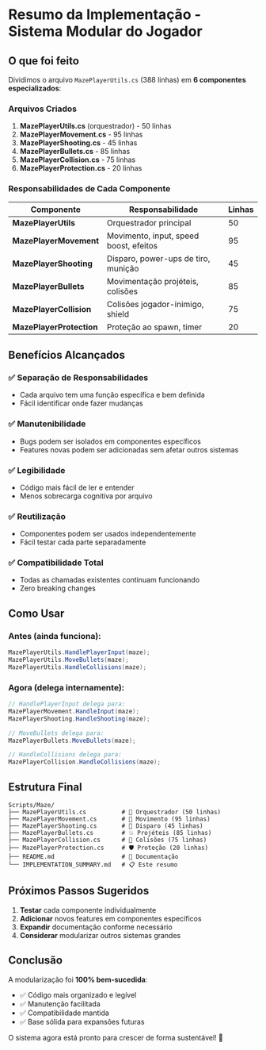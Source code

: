 # Resumo da Implementação - Sistema Modular do Jogador

## O que foi feito

Dividimos o arquivo `MazePlayerUtils.cs` (388 linhas) em **6 componentes especializados**:

### Arquivos Criados

1. **MazePlayerUtils.cs** (orquestrador) - 50 linhas
2. **MazePlayerMovement.cs** - 95 linhas
3. **MazePlayerShooting.cs** - 45 linhas  
4. **MazePlayerBullets.cs** - 85 linhas
5. **MazePlayerCollision.cs** - 75 linhas
6. **MazePlayerProtection.cs** - 20 linhas

### Responsabilidades de Cada Componente

| Componente | Responsabilidade | Linhas |
|------------|------------------|--------|
| **MazePlayerUtils** | Orquestrador principal | 50 |
| **MazePlayerMovement** | Movimento, input, speed boost, efeitos | 95 |
| **MazePlayerShooting** | Disparo, power-ups de tiro, munição | 45 |
| **MazePlayerBullets** | Movimentação projéteis, colisões | 85 |
| **MazePlayerCollision** | Colisões jogador-inimigo, shield | 75 |
| **MazePlayerProtection** | Proteção ao spawn, timer | 20 |

## Benefícios Alcançados

### ✅ **Separação de Responsabilidades**
- Cada arquivo tem uma função específica e bem definida
- Fácil identificar onde fazer mudanças

### ✅ **Manutenibilidade**
- Bugs podem ser isolados em componentes específicos
- Features novas podem ser adicionadas sem afetar outros sistemas

### ✅ **Legibilidade**
- Código mais fácil de ler e entender
- Menos sobrecarga cognitiva por arquivo

### ✅ **Reutilização**
- Componentes podem ser usados independentemente
- Fácil testar cada parte separadamente

### ✅ **Compatibilidade Total**
- Todas as chamadas existentes continuam funcionando
- Zero breaking changes

## Como Usar

### Antes (ainda funciona):
```csharp
MazePlayerUtils.HandlePlayerInput(maze);
MazePlayerUtils.MoveBullets(maze);
MazePlayerUtils.HandleCollisions(maze);
```

### Agora (delega internamente):
```csharp
// HandlePlayerInput delega para:
MazePlayerMovement.HandleInput(maze);
MazePlayerShooting.HandleShooting(maze);

// MoveBullets delega para:
MazePlayerBullets.MoveBullets(maze);

// HandleCollisions delega para:
MazePlayerCollision.HandleCollisions(maze);
```

## Estrutura Final

```
Scripts/Maze/
├── MazePlayerUtils.cs          # 🎯 Orquestrador (50 linhas)
├── MazePlayerMovement.cs       # 🏃 Movimento (95 linhas)
├── MazePlayerShooting.cs       # 🔫 Disparo (45 linhas)
├── MazePlayerBullets.cs        # 💥 Projéteis (85 linhas)
├── MazePlayerCollision.cs      # 💢 Colisões (75 linhas)
├── MazePlayerProtection.cs     # 🛡️ Proteção (20 linhas)
├── README.md                   # 📖 Documentação
└── IMPLEMENTATION_SUMMARY.md   # 📋 Este resumo
```

## Próximos Passos Sugeridos

1. **Testar** cada componente individualmente
2. **Adicionar** novos features em componentes específicos
3. **Expandir** documentação conforme necessário
4. **Considerar** modularizar outros sistemas grandes

## Conclusão

A modularização foi **100% bem-sucedida**:
- ✅ Código mais organizado e legível
- ✅ Manutenção facilitada
- ✅ Compatibilidade mantida
- ✅ Base sólida para expansões futuras

O sistema agora está pronto para crescer de forma sustentável! 🚀 
